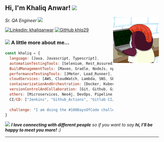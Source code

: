 <h2> Hi, I'm Khaliq Anwar! <img src="https://media.giphy.com/media/mGcNjsfWAjY5AEZNw6/giphy.gif" width="50"></h2>
<img align='right' src="images/giphy.gif" width="150">
<p><em>Sr. QA Engineer <img src="https://media.giphy.com/media/WUlplcMpOCEmTGBtBW/giphy.gif" width="30"> 
</em></p>


[![Linkedin: khaliqanwar](https://img.shields.io/badge/-khaliqanwar-blue?style=flat-square&logo=Linkedin&logoColor=white&link=https://www.linkedin.com/in/khaliq-anwar-b35322114/)](https://www.linkedin.com/in/khaliq-anwar-b35322114/)
[![GitHub khlq29](https://img.shields.io/github/followers/khlq29?label=follow&style=social)](https://github.com/khlq29)


### <img src="https://media.giphy.com/media/VgCDAzcKvsR6OM0uWg/giphy.gif" width="50"> A little more about me...  

```javascript
const khaliq = {
  language: [Java, Javascript, Typescript],
  automationTestingTools: [Selenium, Rest_Assured, Postman, TestNG, Jest, Vitest, Mocha, Jasmine, Playwright],
  BuildManagementTools: [Maven, Gradle, NodeJs, npm, yarn, pnpm, bun],
  performanceTestingTools: [JMeter, Load_Runner],
  cloudServices: [AWS, CloudWatch, Lambda, SNS, SES, SQS, Azure, Cloud_Computing],
  containerizationAndOrchestration: [Docker, Kubernetes],
  versionControlAndCollaboration: [Git, Github, Gitlab],
  others: [Microservices, Neo4j, DevOps, Pipeline, Agile, Cucumber_BDD, MySQL, Postgres, Redis],
  CI/CD: ["Jenkins", "Github_Actions", "Gitlab CI/CD"],

  challenge: "I am doing the #100DaysOfCode challenge focused on javascript/typescript"
}
```

<img src="https://media.giphy.com/media/LnQjpWaON8nhr21vNW/giphy.gif" width="60"> <em><b>I love connecting with different people</b> so if you want to say <b>hi, I'll be happy to meet you more!</b> :)</em>

---
